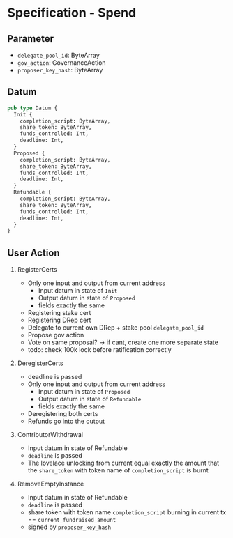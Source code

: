# Specification - Spend

## Parameter

- `delegate_pool_id`: ByteArray
- `gov_action`: GovernanceAction
- `proposer_key_hash`: ByteArray

## Datum

```rs
pub type Datum {
  Init {
    completion_script: ByteArray,
    share_token: ByteArray,
    funds_controlled: Int,
    deadline: Int,
  }
  Proposed {
    completion_script: ByteArray,
    share_token: ByteArray,
    funds_controlled: Int,
    deadline: Int,
  }
  Refundable {
    completion_script: ByteArray,
    share_token: ByteArray,
    funds_controlled: Int,
    deadline: Int,
  }
}
```

## User Action

1. RegisterCerts

   - Only one input and output from current address
     - Input datum in state of `Init`
     - Output datum in state of `Proposed`
     - fields exactly the same
   - Registering stake cert
   - Registering DRep cert
   - Delegate to current own DRep + stake pool `delegate_pool_id`
   - Propose gov action
   - Vote on same proposal? -> if cant, create one more separate state
   - todo: check 100k lock before ratification correctly

2. DeregisterCerts

   - deadline is passed
   - Only one input and output from current address
     - Input datum in state of `Proposed`
     - Output datum in state of `Refundable`
     - fields exactly the same
   - Deregistering both certs
   - Refunds go into the output

3. ContributorWithdrawal

   - Input datum in state of Refundable
   - `deadline` is passed
   - The lovelace unlocking from current equal exactly the amount that the `share_token` with token name of `completion_script` is burnt

4. RemoveEmptyInstance

   - Input datum in state of Refundable
   - `deadline` is passed
   - share token with token name `completion_script` burning in current tx == `current_fundraised_amount`
   - signed by `proposer_key_hash`
